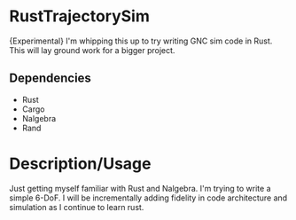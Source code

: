 # RustTrajectorySim
{Experimental} I'm whipping this up to try writing GNC sim code in Rust. This will lay ground work for a bigger project.

## Dependencies
- Rust
- Cargo
- Nalgebra
- Rand

# Description/Usage
Just getting myself familiar with Rust and Nalgebra. I'm trying to write a simple 6-DoF. I will be incrementally adding fidelity in code architecture and simulation as I continue to learn rust.
